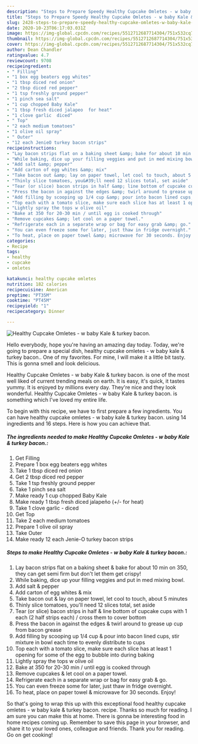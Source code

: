 ```yaml
---
description: "Steps to Prepare Speedy Healthy Cupcake Omletes - w baby Kale &amp;amp; turkey bacon."
title: "Steps to Prepare Speedy Healthy Cupcake Omletes - w baby Kale &amp;amp; turkey bacon."
slug: 2428-steps-to-prepare-speedy-healthy-cupcake-omletes-w-baby-kale-and-amp-turkey-bacon
date: 2020-10-23T06:17:03.031Z
image: https://img-global.cpcdn.com/recipes/5512712687714304/751x532cq70/healthy-cupcake-omletes-w-baby-kale-turkey-bacon-recipe-main-photo.jpg
thumbnail: https://img-global.cpcdn.com/recipes/5512712687714304/751x532cq70/healthy-cupcake-omletes-w-baby-kale-turkey-bacon-recipe-main-photo.jpg
cover: https://img-global.cpcdn.com/recipes/5512712687714304/751x532cq70/healthy-cupcake-omletes-w-baby-kale-turkey-bacon-recipe-main-photo.jpg
author: Dean Chandler
ratingvalue: 4.7
reviewcount: 9708
recipeingredient:
- " Filling"
- "1 box egg beaters egg whites"
- "1 tbsp diced red onion"
- "2 tbsp diced red pepper"
- "1 tsp freshly ground pepper"
- "1 pinch sea salt"
- "1 cup chopped Baby Kale"
- "1 tbsp fresh diced jalapeo  for heat"
- "1 clove garlic  diced"
- " Top"
- "2 each medium tomatoes"
- "1 olive oil spray"
- " Outer"
- "12 each JenieO turkey bacon strips"
recipeinstructions:
- "Lay bacon strips flat on a baking sheet &amp; bake for about 10 min on 350, they can get semi firm but don&#39;t let them get crispy!"
- "While baking, dice up your filling veggies and put in med mixing bowl."
- "Add salt &amp; pepper"
- "Add carton of egg whites &amp; mix"
- "Take bacon out &amp; lay on paper towel, let cool to touch, about 5 minutes"
- "Thinly slice tomatoes, you&#39;ll need 12 slices total, set aside"
- "Tear (or slice) bacon strips in half &amp; line bottom of cupcake cups with 1 each (2 half strips each) / cross them to cover bottom"
- "Press the bacon in against the edges &amp; twirl around to grease up cup from bacon grease"
- "Add filling by scooping up 1/4 cup &amp; pour into bacon lined cups, stir mixture in bowl each time to evenly distribute to cups"
- "Top each with a tomato slice, make sure each slice has at least 1 opening for some of the egg to bubble into during baking"
- "Lightly spray the tops w olive oil"
- "Bake at 350 for 20-30 min / until egg is cooked through"
- "Remove cupcakes &amp; let cool on a paper towel."
- "Refrigerate each in a separate wrap or bag for easy grab &amp; go."
- "You can even freeze some for later, just thaw in fridge overnight."
- "To heat, place on paper towel &amp; microwave for 30 seconds. Enjoy!"
categories:
- Recipe
tags:
- healthy
- cupcake
- omletes

katakunci: healthy cupcake omletes 
nutrition: 182 calories
recipecuisine: American
preptime: "PT35M"
cooktime: "PT45M"
recipeyield: "1"
recipecategory: Dinner

---
```



![Healthy Cupcake Omletes - w baby Kale &amp; turkey bacon.](https://img-global.cpcdn.com/recipes/5512712687714304/751x532cq70/healthy-cupcake-omletes-w-baby-kale-turkey-bacon-recipe-main-photo.jpg)

Hello everybody, hope you're having an amazing day today. Today, we're going to prepare a special dish, healthy cupcake omletes - w baby kale &amp; turkey bacon.. One of my favorites. For mine, I will make it a little bit tasty. This is gonna smell and look delicious.

Healthy Cupcake Omletes - w baby Kale &amp; turkey bacon. is one of the most well liked of current trending meals on earth. It is easy, it's quick, it tastes yummy. It is enjoyed by millions every day. They're nice and they look wonderful. Healthy Cupcake Omletes - w baby Kale &amp; turkey bacon. is something which I've loved my entire life.




To begin with this recipe, we have to first prepare a few ingredients. You can have healthy cupcake omletes - w baby kale &amp; turkey bacon. using 14 ingredients and 16 steps. Here is how you can achieve that.

<!--inarticleads1-->

##### The ingredients needed to make Healthy Cupcake Omletes - w baby Kale &amp; turkey bacon.:

1. Get  Filling
1. Prepare 1 box egg beaters egg whites
1. Take 1 tbsp diced red onion
1. Get 2 tbsp diced red pepper
1. Take 1 tsp freshly ground pepper
1. Take 1 pinch sea salt
1. Make ready 1 cup chopped Baby Kale
1. Make ready 1 tbsp fresh diced jalapeño (+/- for heat)
1. Take 1 clove garlic - diced
1. Get  Top
1. Take 2 each medium tomatoes
1. Prepare 1 olive oil spray
1. Take  Outer
1. Make ready 12 each Jenie-O turkey bacon strips




<!--inarticleads2-->

##### Steps to make Healthy Cupcake Omletes - w baby Kale &amp; turkey bacon.:

1. Lay bacon strips flat on a baking sheet &amp; bake for about 10 min on 350, they can get semi firm but don&#39;t let them get crispy!
1. While baking, dice up your filling veggies and put in med mixing bowl.
1. Add salt &amp; pepper
1. Add carton of egg whites &amp; mix
1. Take bacon out &amp; lay on paper towel, let cool to touch, about 5 minutes
1. Thinly slice tomatoes, you&#39;ll need 12 slices total, set aside
1. Tear (or slice) bacon strips in half &amp; line bottom of cupcake cups with 1 each (2 half strips each) / cross them to cover bottom
1. Press the bacon in against the edges &amp; twirl around to grease up cup from bacon grease
1. Add filling by scooping up 1/4 cup &amp; pour into bacon lined cups, stir mixture in bowl each time to evenly distribute to cups
1. Top each with a tomato slice, make sure each slice has at least 1 opening for some of the egg to bubble into during baking
1. Lightly spray the tops w olive oil
1. Bake at 350 for 20-30 min / until egg is cooked through
1. Remove cupcakes &amp; let cool on a paper towel.
1. Refrigerate each in a separate wrap or bag for easy grab &amp; go.
1. You can even freeze some for later, just thaw in fridge overnight.
1. To heat, place on paper towel &amp; microwave for 30 seconds. Enjoy!




So that's going to wrap this up with this exceptional food healthy cupcake omletes - w baby kale &amp; turkey bacon. recipe. Thanks so much for reading. I am sure you can make this at home. There is gonna be interesting food in home recipes coming up. Remember to save this page in your browser, and share it to your loved ones, colleague and friends. Thank you for reading. Go on get cooking!
